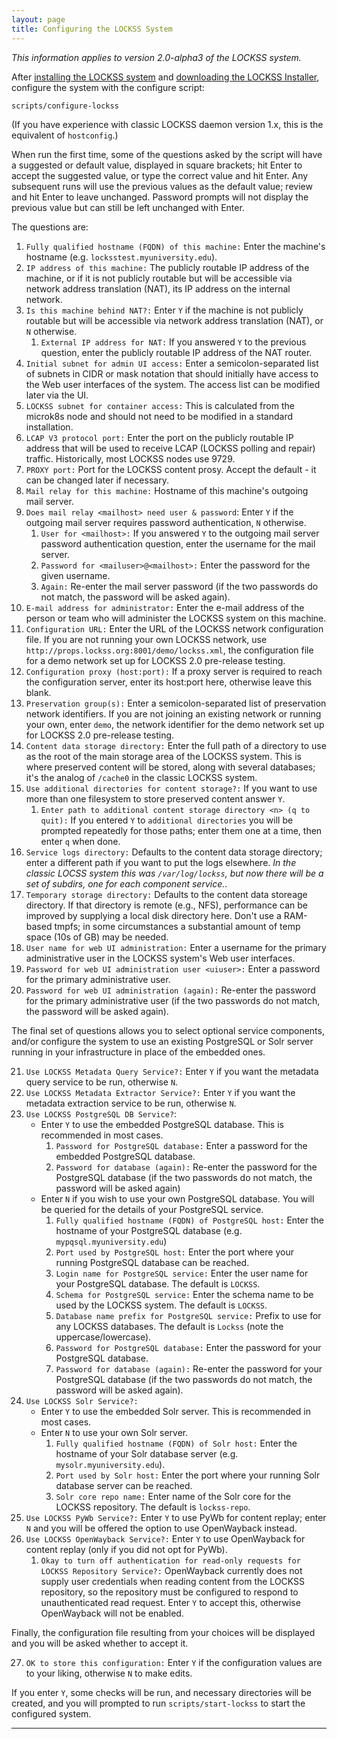 ```yaml
---
layout: page
title: Configuring the LOCKSS System
---
```


*This information applies to version 2.0-alpha3 of the LOCKSS system.*

After [installing the LOCKSS system](installing) and [downloading the LOCKSS Installer](installing/lockss-installer), configure the system with the configure script:

    scripts/configure-lockss

(If you have experience with classic LOCKSS daemon version 1.x, this is the equivalent of `hostconfig`.)

When run the first time, some of the questions asked by the script will have a suggested or default value, displayed in square brackets; hit Enter to accept the suggested value, or type the correct value and hit Enter.  Any subsequent runs will use the previous values as the default value; review and hit Enter to leave unchanged. Password prompts will not display the previous value but can still be left unchanged with Enter.

The questions are:

1.  `Fully qualified hostname (FQDN) of this machine:` Enter the machine's hostname (e.g. `locksstest.myuniversity.edu`).
1.  `IP address of this machine:` The publicly routable IP address of the machine, or if it is not publicly routable but will be accessible via network address translation (NAT), its IP address on the internal network.
1.  `Is this machine behind NAT?:` Enter `Y` if the machine is not publicly routable but will be accessible via network address translation (NAT), or `N` otherwise.
    1.  `External IP address for NAT:` If you answered `Y` to the previous question, enter the publicly routable IP address of the NAT router.
1.  `Initial subnet for admin UI access:` Enter a semicolon-separated list of subnets in CIDR or mask notation that should initially have access to the Web user interfaces of the system. The access list can be modified later via the UI.
1.  `LOCKSS subnet for container access:` This is calculated from the microk8s node and should not need to be modified in a standard installation.
1.  `LCAP V3 protocol port:` Enter the port on the publicly routable IP address that will be used to receive LCAP (LOCKSS polling and repair) traffic. Historically, most LOCKSS nodes use 9729.
1.  `PROXY port:` Port for the LOCKSS content prosy.  Accept the default - it can be changed later if necessary.
1.  `Mail relay for this machine:` Hostname of this machine's outgoing mail server.
1.  `Does mail relay <mailhost> need user & password`: Enter `Y` if the outgoing mail server requires password authentication, `N` otherwise.
    1. `User for <mailhost>:` If you answered `Y` to the outgoing mail server password authentication question, enter the username for the mail server.
    1. `Password for <mailuser>@<mailhost>:` Enter the password for the given username.
    1. `Again:` Re-enter the mail server password (if the two passwords do not match, the password will be asked again).
1.  `E-mail address for administrator:` Enter the e-mail address of the person or team who will administer the LOCKSS system on this machine.
1.  `Configuration URL:` Enter the URL of the LOCKSS network configuration file. If you are not running your own LOCKSS network, use `http://props.lockss.org:8001/demo/lockss.xml`, the configuration file for a demo network set up for LOCKSS 2.0 pre-release testing.
1.  `Configuration proxy (host:port):` If a proxy server is required to reach the configuration server, enter its host:port here, otherwise leave this blank.
1.  `Preservation group(s):` Enter a semicolon-separated list of preservation network identifiers. If you are not joining an existing network or running your own, enter `demo`, the network identifier for the demo network set up for LOCKSS 2.0 pre-release testing.
1.  `Content data storage directory:` Enter the full path of a directory to use as the root of the main storage area of the LOCKSS system. This is where preserved content will be stored, along with several databases; it's the analog of `/cache0` in the classic LOCKSS system.
1.  `Use additional directories for content storage?:` If you want to use more than one filesystem to store preserved content answer `Y`.
    1.  `Enter path to additional content storage directory <n> (q to quit):` If you entered `Y` to `additional directories` you will be prompted repeatedly for those paths; enter them one at a time, then enter `q` when done.
1.  `Service logs directory:` Defaults to the content data storage directory; enter a different path if you want to put the logs elsewhere. *In the classic LOCSS system this was `/var/log/lockss`, but now there will be a set of subdirs, one for each component service.*.
1.  `Temporary storage directory:` Defaults to the content data storeage directory. If that directory is remote (e.g., NFS), performance can be improved by supplying a local disk directory here. Don't use a RAM-based tmpfs; in some circumstances a substantial amount of temp space (10s of GB) may be needed.
1.  `User name for web UI administration:` Enter a username for the primary administrative user in the LOCKSS system's Web user interfaces.
1.  `Password for web UI administration user <uiuser>:` Enter a password for the primary administrative user.
1.  `Password for web UI administration (again):` Re-enter the password for the primary administrative user (if the two passwords do not match, the password will be asked again).

The final set of questions allows you to select optional service components, and/or configure the system to use an existing PostgreSQL or Solr server running in your infrastructure in place of the embedded ones.

21.  `Use LOCKSS Metadata Query Service?:` Enter `Y` if you want the metadata query service to be run, otherwise `N`.
1.  `Use LOCKSS Metadata Extractor Service?:` Enter `Y` if you want the metadata extraction service to be run, otherwise `N`.
1.  `Use LOCKSS PostgreSQL DB Service?`:
    *   Enter `Y` to use the embedded PostgreSQL database. This is recommended in most cases.
        1.  `Password for PostgreSQL database:` Enter a password for the embedded PostgreSQL database.
        1.  `Password for database (again):` Re-enter the password for the PostgreSQL database (if the two passwords do not match, the password will be asked again)
    *   Enter `N` if you wish to use your own PostgreSQL database. You will be queried for the details of your PostgreSQL service.
        1.  `Fully qualified hostname (FQDN) of PostgreSQL host:` Enter the hostname of your PostgreSQL database (e.g. `mypqsql.myuniversity.edu`)
        1.  `Port used by PostgreSQL host:` Enter the port where your running PostgreSQL database can be reached.
        1.  `Login name for PostgreSQL service:` Enter the user name for your PostgreSQL database. The default is `LOCKSS`.
        1.  `Schema for PostgreSQL service:` Enter the schema name to be used by the LOCKSS system. The default is `LOCKSS`.
        1.  `Database name prefix for PostgreSQL service:` Prefix to use for any LOCKSS databases. The default is `Lockss` (note the uppercase/lowercase).
        1.  `Password for PostgreSQL database:` Enter the password for your PostgreSQL database.
        1.  `Password for database (again):` Re-enter the password for your PostgreSQL database (if the two passwords do not match, the password will be asked again).
1.  `Use LOCKSS Solr Service?:`
    *   Enter `Y` to use the embedded Solr server. This is recommended in most cases.
    *   Enter `N` to use your own Solr server.
        1.  `Fully qualified hostname (FQDN) of Solr host:` Enter the hostname of your Solr database server (e.g. `mysolr.myuniversity.edu`).
        1.  `Port used by Solr host:` Enter the port where your running Solr database server can be reached.
        1.  `Solr core repo name:` Enter name of the Solr core for the LOCKSS repository. The default is `lockss-repo`.
1.  `Use LOCKSS PyWb Service?:` Enter `Y` to use PyWb for content replay; enter `N` and you will be offered the option to use OpenWayback instead.
1.  `Use LOCKSS OpenWayback Service?:` Enter `Y` to use OpenWayback for content replay (only if you did not opt for PyWb). 
    1.  `Okay to turn off authentication for read-only requests for LOCKSS Repository Service?:` OpenWayback currently does not supply user credentials when reading content from the LOCKSS repository, so the repository must be configured to respond to unauthenticated read request. Enter `Y` to accept this, otherwise OpenWayback will not be enabled.

Finally, the configuration file resulting from your choices will be displayed and you will be asked whether to accept it.

27.  `OK to store this configuration:` Enter `Y` if the configuration values are to your liking, otherwise `N` to make edits.

If you enter `Y`, some checks will be run, and necessary directories will
be created, and you will prompted to run `scripts/start-lockss` to start
the configured system.

----
